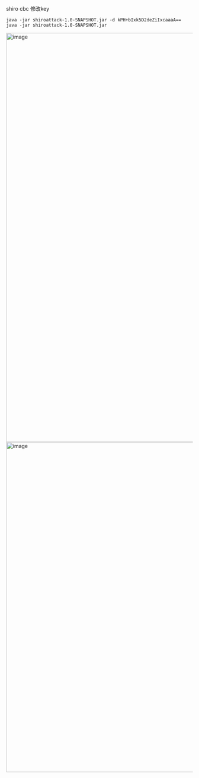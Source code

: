 shiro cbc 修改key
```shell
java -jar shiroattack-1.0-SNAPSHOT.jar -d kPH+bIxk5D2deZiIxcaaaA==
java -jar shiroattack-1.0-SNAPSHOT.jar
```
<img width="1103" alt="image" src="https://github.com/user-attachments/assets/3e9a6dd6-8897-4baa-bc1e-3326bcf0be48" />
<img width="890" alt="image" src="https://github.com/user-attachments/assets/2186a353-6835-4610-ae0c-35bc73ca140f" />
